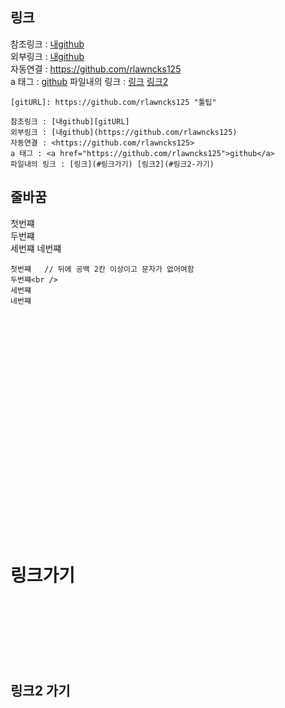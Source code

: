 ## 링크

[gitURL]: https://github.com/rlawncks125 "툴팁"

참조링크 : [내github][gitURL]   
외부링크 : [내github](https://github.com/rlawncks125)   
자동연결 : <https://github.com/rlawncks125>   
a 태그 : <a href="https://github.com/rlawncks125">github</a>
파일내의 링크 : [링크](#링크가기) [링크2](#링크2-가기)

```
[gitURL]: https://github.com/rlawncks125 "툴팁"

참조링크 : [내github][gitURL]   
외부링크 : [내github](https://github.com/rlawncks125)   
자동연결 : <https://github.com/rlawncks125>   
a 태그 : <a href="https://github.com/rlawncks125">github</a>
파일내의 링크 : [링크](#링크가기) [링크2](#링크2-가기)
```


## 줄바꿈 
첫번쨰  
두번쨰<br />
세번쨰
네번쨰

```
첫번쨰   // 뒤에 공백 2칸 이상이고 문자가 없어여함
두번쨰<br />
세번쨰
네번쨰
```

<br /><br /><br /><br /><br /><br /><br /><br /><br /><br /><br /><br /><br /><br /><br /><br /><br /><br /><br /><br /><br />


# 링크가기
<br /><br /><br /><br /><br /><br />
## 링크2 가기
